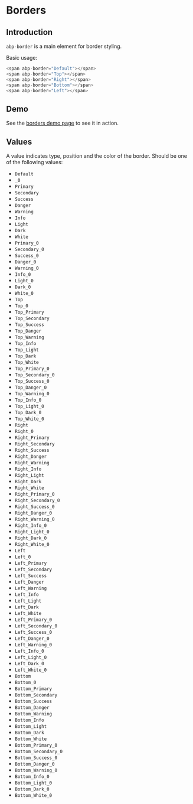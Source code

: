 # Borders

## Introduction

`abp-border` is a main element for border styling.

Basic usage:

````csharp
<span abp-border="Default"></span>
<span abp-border="Top"></span>
<span abp-border="Right"></span>
<span abp-border="Bottom"></span>
<span abp-border="Left"></span>
````



## Demo

See the [borders demo page](https://bootstrap-taghelpers.abp.io/Components/Borders) to see it in action.

## Values

A value indicates type, position and the color of the border. Should be one of the following values:

* `Default`
* `_0`
* `Primary`
* `Secondary`
* `Success`
* `Danger`
* `Warning`
* `Info`
* `Light`
* `Dark`
* `White`
* `Primary_0`
* `Secondary_0`
* `Success_0`
* `Danger_0`
* `Warning_0`
* `Info_0`
* `Light_0`
* `Dark_0`
* `White_0`
* `Top`
* `Top_0`
* `Top_Primary`
* `Top_Secondary`
* `Top_Success`
* `Top_Danger`
* `Top_Warning`
* `Top_Info`
* `Top_Light`
* `Top_Dark`
* `Top_White`
* `Top_Primary_0`
* `Top_Secondary_0`
* `Top_Success_0`
* `Top_Danger_0`
* `Top_Warning_0`
* `Top_Info_0`
* `Top_Light_0`
* `Top_Dark_0`
* `Top_White_0`
* `Right`
* `Right_0`
* `Right_Primary`
* `Right_Secondary`
* `Right_Success`
* `Right_Danger`
* `Right_Warning`
* `Right_Info`
* `Right_Light`
* `Right_Dark`
* `Right_White`
* `Right_Primary_0`
* `Right_Secondary_0`
* `Right_Success_0`
* `Right_Danger_0`
* `Right_Warning_0`
* `Right_Info_0`
* `Right_Light_0`
* `Right_Dark_0`
* `Right_White_0`
* `Left`
* `Left_0`
* `Left_Primary`
* `Left_Secondary`
* `Left_Success`
* `Left_Danger`
* `Left_Warning`
* `Left_Info`
* `Left_Light`
* `Left_Dark`
* `Left_White`
* `Left_Primary_0`
* `Left_Secondary_0`
* `Left_Success_0`
* `Left_Danger_0`
* `Left_Warning_0`
* `Left_Info_0`
* `Left_Light_0`
* `Left_Dark_0`
* `Left_White_0`
* `Bottom`
* `Bottom_0`
* `Bottom_Primary`
* `Bottom_Secondary`
* `Bottom_Success`
* `Bottom_Danger`
* `Bottom_Warning`
* `Bottom_Info`
* `Bottom_Light`
* `Bottom_Dark`
* `Bottom_White`
* `Bottom_Primary_0`
* `Bottom_Secondary_0`
* `Bottom_Success_0`
* `Bottom_Danger_0`
* `Bottom_Warning_0`
* `Bottom_Info_0`
* `Bottom_Light_0`
* `Bottom_Dark_0`
* `Bottom_White_0`
